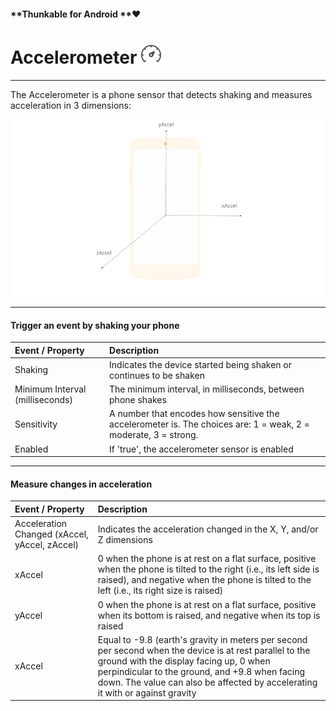 #### **Thunkable for Android **❤

# Accelerometer ![](/assets/accelerometer-icon.png)

---

The Accelerometer is a phone sensor that detects shaking and measures acceleration in 3 dimensions:

![](/assets/accelerometer-fig-1.png)



---

#### Trigger an event by shaking your phone

| Event / Property | Description |
| :--- | :--- |
| Shaking | Indicates the device started being shaken or continues to be shaken |
| Minimum Interval \(milliseconds\) | The minimum interval, in milliseconds, between phone shakes |
| Sensitivity | A number that encodes how sensitive the accelerometer is. The choices are: 1 = weak, 2 = moderate, 3 = strong. |
| Enabled | If 'true', the accelerometer sensor is enabled |

---

#### Measure changes in acceleration

| Event / Property | Description |
| :--- | :--- |
| Acceleration Changed \(xAccel, yAccel, zAccel\) | Indicates the acceleration changed in the X, Y, and/or Z dimensions |
| xAccel | 0 when the phone is at rest on a flat surface, positive when the phone is tilted to the right \(i.e., its left side is raised\), and negative when the phone is tilted to the left \(i.e., its right size is raised\) |
| yAccel | 0 when the phone is at rest on a flat surface, positive when its bottom is raised, and negative when its top is raised |
| xAccel | Equal to -9.8 \(earth's gravity in meters per second per second when the device is at rest parallel to the ground with the display facing up, 0 when perpindicular to the ground, and +9.8 when facing down. The value can also be affected by accelerating it with or against gravity |



